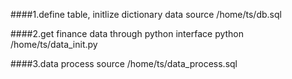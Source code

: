 ####1.define table, initlize dictionary data
source /home/ts/db.sql

####2.get finance data through python interface
python /home/ts/data_init.py

####3.data process
source /home/ts/data_process.sql

